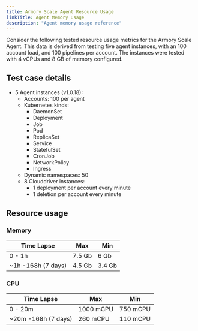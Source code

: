 ```yaml
---
title: Armory Scale Agent Resource Usage
linkTitle: Agent Memory Usage
description: "Agent memory usage reference"
---
```

Consider the following tested resource usage metrics for the Armory Scale Agent. This data is derived from testing five agent instances, with an 100 account load, and 100 pipelines per account. The instances were tested with 4 vCPUs and 8 GB of memory configured.

## Test case details
* 5 Agent instances (v1.0.18):
  * Accounts: 100 per agent
  * Kubernetes kinds:
    * DaemonSet
    * Deployment
    * Job
    * Pod
    * ReplicaSet
    * Service
    * StatefulSet
    * CronJob
    * NetworkPolicy
    * Ingress
  * Dynamic namespaces: 50
  * 8 Clouddriver instances:
    * 1 deployment per account every minute
    * 1 deletion per account every minute

## Resource usage
### Memory
| Time Lapse         | Max    | Min    |
| ------------------ | ------ | ------ |
| 0 - 1h             | 7.5 Gb | 6 Gb   |
| ~1h -168h (7 days) | 4.5 Gb | 3.4 Gb |

 ### CPU 
| Time Lapse          | Max       | Min      |
| ------------------- | --------- | -------- |
| 0 - 20m             | 1000 mCPU | 750 mCPU |
| ~20m -168h (7 days) | 260 mCPU  | 110 mCPU |